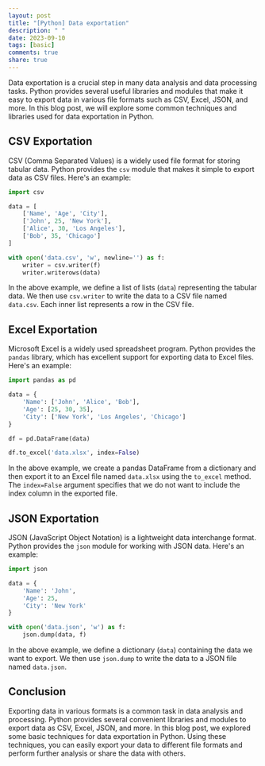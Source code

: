 ```yaml
---
layout: post
title: "[Python] Data exportation"
description: " "
date: 2023-09-10
tags: [basic]
comments: true
share: true
---
```


Data exportation is a crucial step in many data analysis and data processing tasks. Python provides several useful libraries and modules that make it easy to export data in various file formats such as CSV, Excel, JSON, and more. In this blog post, we will explore some common techniques and libraries used for data exportation in Python.

## CSV Exportation

CSV (Comma Separated Values) is a widely used file format for storing tabular data. Python provides the `csv` module that makes it simple to export data as CSV files. Here's an example:

```python
import csv

data = [
    ['Name', 'Age', 'City'],
    ['John', 25, 'New York'],
    ['Alice', 30, 'Los Angeles'],
    ['Bob', 35, 'Chicago']
]

with open('data.csv', 'w', newline='') as f:
    writer = csv.writer(f)
    writer.writerows(data)
```

In the above example, we define a list of lists (`data`) representing the tabular data. We then use `csv.writer` to write the data to a CSV file named `data.csv`. Each inner list represents a row in the CSV file.

## Excel Exportation

Microsoft Excel is a widely used spreadsheet program. Python provides the `pandas` library, which has excellent support for exporting data to Excel files. Here's an example:

```python
import pandas as pd

data = {
    'Name': ['John', 'Alice', 'Bob'],
    'Age': [25, 30, 35],
    'City': ['New York', 'Los Angeles', 'Chicago']
}

df = pd.DataFrame(data)

df.to_excel('data.xlsx', index=False)
```

In the above example, we create a pandas DataFrame from a dictionary and then export it to an Excel file named `data.xlsx` using the `to_excel` method. The `index=False` argument specifies that we do not want to include the index column in the exported file.

## JSON Exportation

JSON (JavaScript Object Notation) is a lightweight data interchange format. Python provides the `json` module for working with JSON data. Here's an example:

```python
import json

data = {
    'Name': 'John',
    'Age': 25,
    'City': 'New York'
}

with open('data.json', 'w') as f:
    json.dump(data, f)
```

In the above example, we define a dictionary (`data`) containing the data we want to export. We then use `json.dump` to write the data to a JSON file named `data.json`.

## Conclusion

Exporting data in various formats is a common task in data analysis and processing. Python provides several convenient libraries and modules to export data as CSV, Excel, JSON, and more. In this blog post, we explored some basic techniques for data exportation in Python. Using these techniques, you can easily export your data to different file formats and perform further analysis or share the data with others.